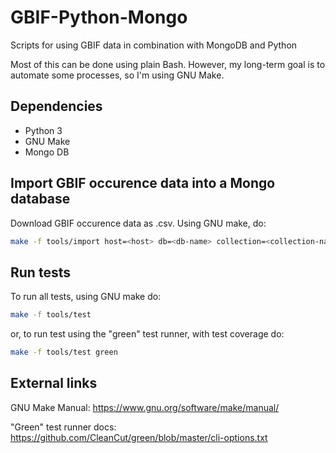 # GBIF-Python-Mongo
Scripts for using GBIF data in combination with MongoDB and Python

Most of this can be done using plain Bash. However, my long-term goal is to automate some processes, so I'm using GNU Make.

## Dependencies
* Python 3
* GNU Make
* Mongo DB

## Import GBIF occurence data into a Mongo database
Download GBIF occurence data as .csv. Using GNU make, do:

```bash
make -f tools/import host=<host> db=<db-name> collection=<collection-name> file=<occurences-file-path>
```

## Run tests
To run all tests, using GNU make do:

```bash
make -f tools/test
```

or, to run test using the "green" test runner, with test coverage do: 

```bash
make -f tools/test green
```

## External links
GNU Make Manual:
https://www.gnu.org/software/make/manual/

"Green" test runner docs:
https://github.com/CleanCut/green/blob/master/cli-options.txt